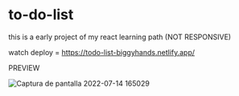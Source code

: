 # to-do-list
this is a early project of my react learning path (NOT RESPONSIVE)

watch deploy = https://todo-list-biggyhands.netlify.app/

PREVIEW

![Captura de pantalla 2022-07-14 165029](https://user-images.githubusercontent.com/96136484/179092736-56cd8b05-2cf6-4880-9a10-50c299b96079.png)
